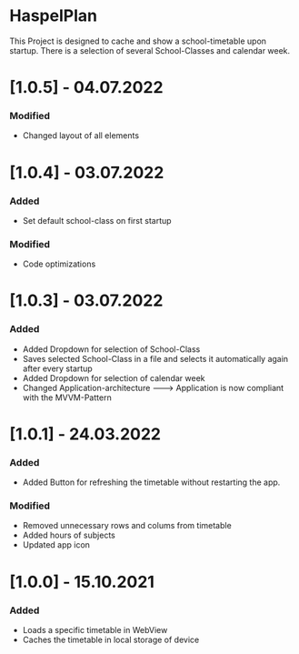 # HaspelPlan

This Project is designed to cache and show a school-timetable upon startup.
There is a selection of several School-Classes and calendar week.

# [1.0.5] - 04.07.2022
### Modified
- Changed layout of all elements

# [1.0.4] - 03.07.2022
### Added
- Set default school-class on first startup

### Modified
- Code optimizations


# [1.0.3] - 03.07.2022
### Added
- Added Dropdown for selection of School-Class
- Saves selected School-Class in a file and selects it automatically again after every startup
- Added Dropdown for selection of calendar week
- Changed Application-architecture ---> Application is now compliant with the MVVM-Pattern

# [1.0.1] - 24.03.2022
### Added
- Added Button for refreshing the timetable without restarting the app.

### Modified
- Removed unnecessary rows and colums from timetable
- Added hours of subjects
- Updated app icon


# [1.0.0] - 15.10.2021
### Added
- Loads a specific timetable in WebView
- Caches the timetable in local storage of device
